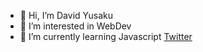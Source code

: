 - 👋 Hi, I’m David Yusaku
- 👀 I’m interested in WebDev
- 🌱 I’m currently learning Javascript
  <!-- - 💞️ I’m looking to collaborate on ... -->
  <!-- - 📫 How to reach me ... -->
  <a href="t.co/kelilingdesa">Twitter</a>

<!---
davidyusaku-13/davidyusaku-13 is a ✨ special ✨ repository because its `README.md` (this file) appears on your GitHub profile.
You can click the Preview link to take a look at your changes.
--->
